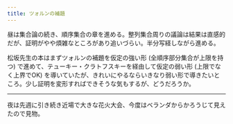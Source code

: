 ```yaml
---
title: ツォルンの補題
---
```


昼は集合論の続き、順序集合の章を進める。整列集合周りの議論は結果は直感的だが、証明がやや煩雑なところがあり追いづらい。半分写経しながら進める。

松坂先生の本はまずツォルンの補題を仮定の強い形 (全順序部分集合が上限を持つ) で進めて、テューキー・クラトフスキーを経由して仮定の弱い形 (上限でなく上界でOK) を導いていたが、きれいにやるならいきなり弱い形で導きたいところ。少し証明を変形すればできそうな気もするが、どうだろうか。

---

夜は先週に引き続き近場で大きな花火大会、今度はベランダからかろうじて見えたので見物。
